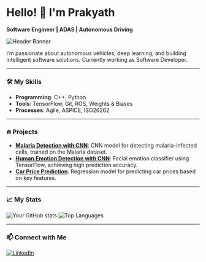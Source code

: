 # Hello! 👋 I'm Prakyath
**Software Engineer | ADAS | Autonomous Driving**

![Header Banner](your-banner-image-url)

I’m passionate about autonomous vehicles, deep learning, and building intelligent software solutions. Currently working as Software Developer.

---

### 🛠️ My Skills
- **Programming**: C++, Python
- **Tools**: TensorFlow, Git, ROS, Weights & Biases
- **Processes**: Agile, ASPICE, ISO26262

---

### 🔥 Projects
- [**Malaria Detection with CNN**](https://github.com/prakyaths/MalarAI-Detection): CNN model for detecting malaria-infected cells, trained on the Malaria dataset.
- [**Human Emotion Detection with CNN**](https://github.com/prakyaths/HumanEmotionAI): Facial emotion classifier using TensorFlow, achieving high prediction accuracy.
- [**Car Price Prediction**](https://github.com/prakyaths/CarPricePrediction): Regression model for predicting car prices based on key features.

---

### 📈 My Stats
![Your GitHub stats](https://github-readme-stats.vercel.app/api?username=prakyaths&show_icons=true&theme=radical)
![Top Languages](https://github-readme-stats.vercel.app/api/top-langs/?username=prakyaths&layout=compact&theme=radical)

---

### 📫 Connect with Me
[![LinkedIn](https://img.shields.io/badge/-LinkedIn-blue)](https://linkedin.com/in/prakyathshetty)
